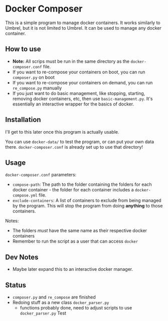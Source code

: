 # Docker Composer

This is a simple program to manage docker containers. It works similarly to Umbrel, but it is not limited to Umbrel. It can be used to manage any docker container.


## How to use
- **Note:** All scrips must be run in the same directory as the `docker-composer.conf` file.
- If you want to re-compose your containers on boot, you can run `composer.py` on boot
- If you want to re-compose your containers on demand, you can run `re_compose.py` manually
- If you just want to do basic management, like stopping, starting, removing docker containers, etc, then use `basic-management.py`. It's essentially an interactive wrapper for the basics of docker.


## Installation

I'll get to this later once this program is actually usable.

You can use `docker-data/` to test the program, or can put your own data there. `docker-composer.conf` is already set up to use that directory!


## Usage

`docker-composer.conf` parameters:
- `compose-path`: The path to the folder containing the folders for each docker container - the folder for each container includes a `docker-compose.yml` file.
- `exclude-containers`: A list of containers to exclude from being managed by the program. This will stop the program from doing **anything** to those containers.

Notes:
- The folders *must* have the same name as their respective docker containers
- Remember to run the script as a user that can access `docker `


## Dev Notes
- Maybe later expand this to an interactive docker manager.

## Status
- `composer.py` and `re_compose` are finished
- Redoing stuff as a new class `docker_parser.py`
  - functions probably done, need to adjust scripts to use `docker_parser.py`
Test